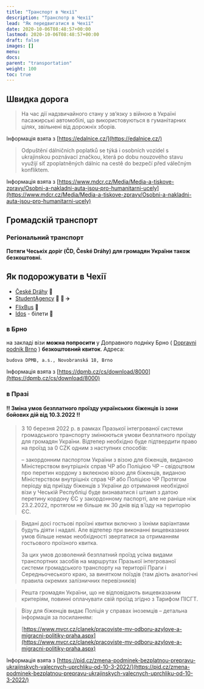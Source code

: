 ```yaml
---
title: "Транспорт в Чехії"
description: "Транспотр в Чехії"
lead: "Як передвигатися в Чехії"
date: 2020-10-06T08:48:57+00:00
lastmod: 2020-10-06T08:48:57+00:00
draft: false
images: []
menu:
docs:
parent: "transportation"
weight: 100
toc: true
---
```


## Швидка дорога

> На час дії надзвичайного стану у зв’язку з війною в Україні пасажирські автомобілі, що використовуються в гуманітарних цілях, звільнені від дорожніх зборів.

Інформація взята з [https://edalnice.cz/](https://edalnice.cz/)

> Odpuštění dálničních poplatků se týká i osobních vozidel s ukrajinskou poznávací značkou, která po dobu nouzového stavu využijí síť zpoplatněných dálnic na cestě do bezpečí před válečným konfliktem.

Інформація взята з [https://www.mdcr.cz/Media/Media-a-tiskove-zpravy/Osobni-a-nakladni-auta-jsou-pro-humanitarni-ucely](https://www.mdcr.cz/Media/Media-a-tiskove-zpravy/Osobni-a-nakladni-auta-jsou-pro-humanitarni-ucely)

## Громадскій транспорт

### Регіональний транспорт

**Потяги Чеськіх доріг (ČD, České Dráhy) для громадян України також безкоштовні.**


## Як подорожувати в Чехії
* [České Dráhy](https://www.cd.cz/spojeni-a-jizdenka/apiform?hist=true&gclid=CjwKCAiA4KaRBhBdEiwAZi1zzqhduMjo8w5uGXwx5SMe66XyNzr7X1JH9OGAlpEnD3IxBALaBQqhTBoCZwUQAvD_BwE) :train:
* [StudentAgency](https://www.studentagency.cz/#form-2) :bus: :train: :airplane:
* [FlixBus](https://www.flixbus.ua/?noRedirect=true) :bus:
* [Idos](https://idos.idnes.cz/vlakyautobusymhdvse/spojeni/) - білети :ticket:
### в Брно
на закладі візи **можна попросити** у Доправного подніку Брно ( [Dopravni podnik Brno](https://www.dpmb.cz/cs/novinky/all)  ) **безкоштовний квиток**.
Адреса:
```
budova DPMB, a.s., Novobranská 18, Brno

```
Інформація взята з [https://dpmb.cz/cs/download/8000](https://dpmb.cz/cs/download/8000)
### в Празі
#### :bangbang: Зміна умов безплатного проїзду українських біженців із зони бойових дій від 10.3.2022 :bangbang:

> З 10 березня 2022 р. в рамках Празької інтегрованої системи громадського транспорту змінюються умови безплатного проїзду для громадян України. Відтепер необхідно буде підтвердити право на проїзд за 0 CZK одним з наступних способів: 
>
> – закордонним паспортом України з візою для біженців, виданою Міністерством внутрішніх справ ЧР або Поліцією ЧР
> – свідоцтвом про перетин кордону з вклеєною візою для біженців, виданою Міністерством внутрішніх справ ЧР або Поліцією ЧР
> Протягом періоду від приїзду біженців з України до отримання необхідної візи у Чеській Республіці буде визнаватися і штамп з датою перетину кордону ЄС у закордонному паспорті, але не раніше ніж 23.2.2022, протягом не більше як 30 днів від в᾽їзду на територію ЄС.

> Видані досі гостьові проїзні квитки включно з їхніми варіантами будуть діяти і надалі. Але відтепер при виконанні вищевказаних умов більше немає необхідності звертатися за отриманням гостьового проїзного квитка.
> 
> За цих умов дозволений безплатний проїзд усіма видами транспортних засобів на маршрутах Празької інтегрованої системи громадського транспорту на території Праги і Середньочеського краю, за винятком поїздів (там діють аналогічні правила окремих залізничних перевізників)

> Решта громадян України, що не відповідають вищевказаним критеріям, повинні оплачувати свій проїзд згідно з Тарифом ПІСГТ.

> Візу для біженців видає Поліція у справах іноземців – детальна інформація за посиланням:
>
> [https://www.mvcr.cz/clanek/pracoviste-mv-odboru-azylove-a-migracni-politiky-praha.aspx](https://www.mvcr.cz/clanek/pracoviste-mv-odboru-azylove-a-migracni-politiky-praha.aspx)

Інформація взята з [https://pid.cz/zmena-podminek-bezplatnou-prepravu-ukrajinskych-valecnych-uprchliku-od-10-3-2022/](https://pid.cz/zmena-podminek-bezplatnou-prepravu-ukrajinskych-valecnych-uprchliku-od-10-3-2022/)





